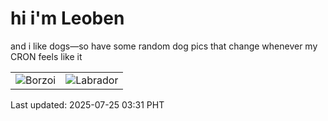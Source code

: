 # hi i'm Leoben

and i like dogs—so have some random dog pics that change whenever my CRON feels like it

|  |  |
|--------|----------|
| ![Borzoi](https://random-dog-vercel.vercel.app/api/random-borzoi?v=1753385486) | ![Labrador](https://random-dog-vercel.vercel.app/api/random-labrador?v=1753385486) |

Last updated: 2025-07-25 03:31 PHT
